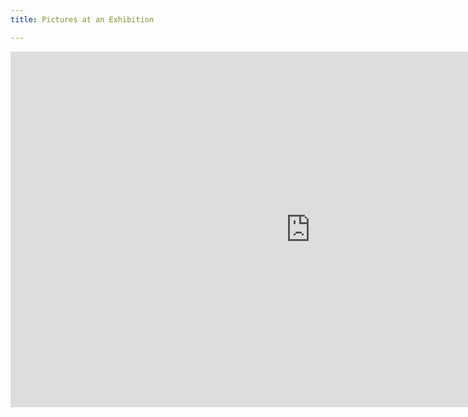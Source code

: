 ```yaml
---
title: Pictures at an Exhibition

---
```

<iframe src="https://docs.google.com/presentation/d/e/2PACX-1vS7ScDEJf-QDrzWUAzIJLNWwvzPToDGcZd43JM9gMFVQ0GqXkKDNkDxjqpCaPfENNjCvJkL0uyRw11T/pubembed?start=false&loop=false&delayms=3000" frameborder="0" width="960" height="569" allowfullscreen="true" mozallowfullscreen="true" webkitallowfullscreen="true"></iframe>
